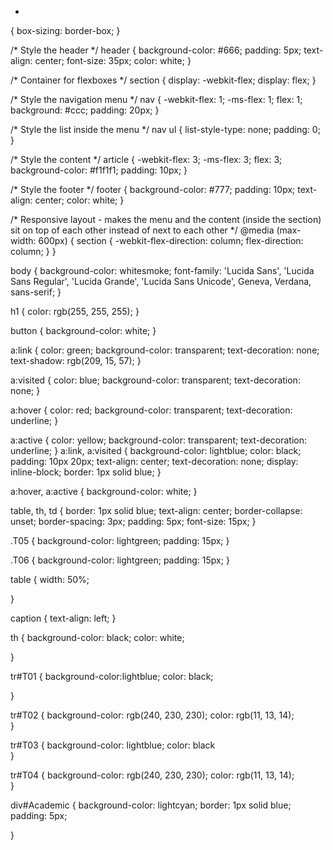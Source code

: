 
* 
{
  box-sizing: border-box;
}

/* Style the header */
header 
{
  background-color: #666;
  padding: 5px;
  text-align: center;
  font-size: 35px;
  color: white;
}

/* Container for flexboxes */
section 
{
  display: -webkit-flex;
  display: flex;
}

/* Style the navigation menu */
nav 
{
  -webkit-flex: 1;
  -ms-flex: 1;
  flex: 1;
  background: #ccc;
  padding: 20px;
}

/* Style the list inside the menu */
nav ul 
{
  list-style-type: none;
  padding: 0;
}

/* Style the content */
article 
{
  -webkit-flex: 3;
  -ms-flex: 3;
  flex: 3;
  background-color: #f1f1f1;
  padding: 10px;
}

/* Style the footer */
footer 
{
  background-color: #777;
  padding: 10px;
  text-align: center;
  color: white;
}

/* Responsive layout - makes the menu and the content (inside the section) sit on top of each other instead of next to each other */
@media (max-width: 600px) 
{
  section 
  {
    -webkit-flex-direction: column;
    flex-direction: column;
  }
}

body
{
    background-color: whitesmoke;
    font-family: 'Lucida Sans', 'Lucida Sans Regular', 'Lucida Grande', 'Lucida Sans Unicode', Geneva, Verdana, sans-serif;
}

h1
{
  color: rgb(255, 255, 255); 
}

button
{
    background-color: white;
}

a:link {
  color: green;
  background-color: transparent;
  text-decoration: none;
  text-shadow: rgb(209, 15, 57);
}

a:visited 
{
  color: blue;
  background-color: transparent;
  text-decoration: none;
}

a:hover 
{
  color: red;
  background-color: transparent;
  text-decoration: underline;
}

a:active 
{
  color: yellow;
  background-color: transparent;
  text-decoration: underline;
}
a:link, a:visited 
{
  background-color: lightblue;
  color: black;
  padding: 10px 20px;
  text-align: center;
  text-decoration: none;
  display: inline-block;
  border: 1px solid blue;
}

a:hover, a:active 
{
  background-color: white;
}

table, th, td 
{
  border: 1px solid blue;
  text-align: center;
  border-collapse: unset;
  border-spacing: 3px;
  padding: 5px;
  font-size: 15px;
}

.T05
{
  background-color: lightgreen;
  padding: 15px;
}

.T06
{
  background-color: lightgreen;
  padding: 15px;
}

table
{
  width: 50%;
  
}

caption
{
  text-align: left;
}

th
{
  background-color: black;
  color: white;
  
}

tr#T01
{
  background-color:lightblue;
  color: black;
  
}

tr#T02
{
  background-color: rgb(240, 230, 230);
  color: rgb(11, 13, 14);  
}

tr#T03
{
  background-color: lightblue;
  color: black  
}

tr#T04
{
  background-color: rgb(240, 230, 230);
  color: rgb(11, 13, 14);  
}

div#Academic
{
  background-color: lightcyan;
  border: 1px solid blue;
  padding: 5px;
  
}

